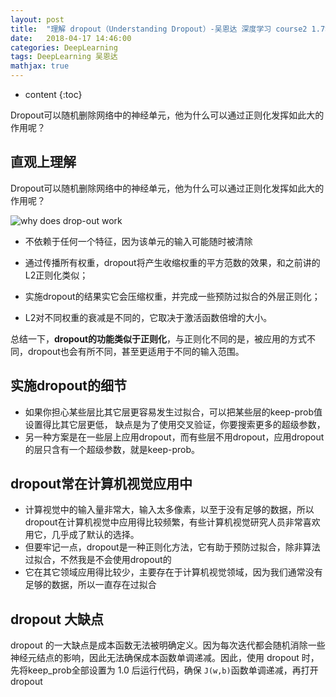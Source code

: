 ```yaml
---
layout: post
title:  "理解 dropout（Understanding Dropout）-吴恩达 深度学习 course2 1.7笔记"
date:   2018-04-17 14:46:00
categories: DeepLearning
tags: DeepLearning 吴恩达
mathjax: true
---
```


* content
{:toc}

Dropout可以随机删除网络中的神经单元，他为什么可以通过正则化发挥如此大的作用呢？
<!--more-->


## 直观上理解
Dropout可以随机删除网络中的神经单元，他为什么可以通过正则化发挥如此大的作用呢？

![why does drop-out work](http://p5ocy6pck.bkt.clouddn.com/why-drop-out-work.png)

- 不依赖于任何一个特征，因为该单元的输入可能随时被清除
- 通过传播所有权重，dropout将产生收缩权重的平方范数的效果，和之前讲的L2正则化类似；

- 实施dropout的结果实它会压缩权重，并完成一些预防过拟合的外层正则化；

- L2对不同权重的衰减是不同的，它取决于激活函数倍增的大小。

总结一下，**dropout的功能类似于正则化**，与正则化不同的是，被应用的方式不同，dropout也会有所不同，甚至更适用于不同的输入范围。

## 实施dropout的细节
- 如果你担心某些层比其它层更容易发生过拟合，可以把某些层的keep-prob值设置得比其它层更低， 缺点是为了使用交叉验证，你要搜索更多的超级参数，
- 另一种方案是在一些层上应用dropout，而有些层不用dropout，应用dropout的层只含有一个超级参数，就是keep-prob。

## dropout常在计算机视觉应用中
- 计算视觉中的输入量非常大，输入太多像素，以至于没有足够的数据，所以dropout在计算机视觉中应用得比较频繁，有些计算机视觉研究人员非常喜欢用它，几乎成了默认的选择。
- 但要牢记一点，dropout是一种正则化方法，它有助于预防过拟合，除非算法过拟合，不然我是不会使用dropout的
- 它在其它领域应用得比较少，主要存在于计算机视觉领域，因为我们通常没有足够的数据，所以一直存在过拟合

## dropout 大缺点
dropout 的一大缺点是成本函数无法被明确定义。因为每次迭代都会随机消除一些神经元结点的影响，因此无法确保成本函数单调递减。因此，使用 dropout 时，先将keep_prob全部设置为 1.0 后运行代码，确保 `J(w,b)`函数单调递减，再打开 dropout
